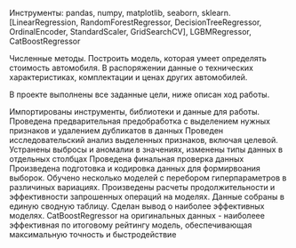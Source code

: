 Инструменты:
pandas, numpy, matplotlib, seaborn, sklearn.[LinearRegression, RandomForestRegressor, DecisionTreeRegressor, OrdinalEncoder, StandardScaler, GridSearchCV], LGBMRegressor, CatBoostRegressor

Численные методы. Построить модель, которая умеет определять стоимость автомобиля. В распоряжении данные о технических характеристиках, комплектации и ценах других автомобилей.

В проекте выполнены все заданные цели, ниже описан ход работы.

Импортированы инструменты, библиотеки и данные для работы.
Проведена предварительная предобработка с выделением нужных признаков и удалением дубликатов в данных
Проведен исследовательский анализ выделенных признаков, включая целевой.
Устранены выбросы и аномалии в значениях, изменены типы данных в отдельных столбцах
Проведена финальная проверка данных
Произведена подготовка и кодировка данных для формирвоания выборок.
Обучено несколько моделей с перебором гиперпараметров в различиных вариациях.
Произведены расчеты продолжительности и эффективности запрошенных операций на моделях.
Данные собраны в единую сводную таблицу.
Сделан вывод о наиболее эффективных моделях.
CatBoostRegressor на оригинальных данных - наиболеее эффективная по итоговому рейтингу модель, обеспечивающая максимальную точность и быстродействие